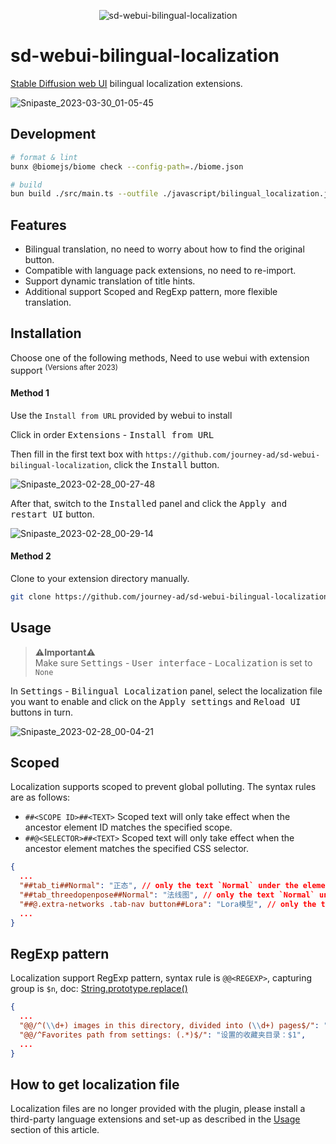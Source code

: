 <p align="center"><img src="https://count.getloli.com/get/@sd-webui-bilingual-localization.github" alt="sd-webui-bilingual-localization"></p>

# sd-webui-bilingual-localization
[Stable Diffusion web UI](https://github.com/AUTOMATIC1111/stable-diffusion-webui) bilingual localization extensions.

![Snipaste_2023-03-30_01-05-45](https://user-images.githubusercontent.com/16256221/228617304-3107244b-ce13-4b96-b665-1d13090d24a7.png)

## Development

```bash
# format & lint
bunx @biomejs/biome check --config-path=./biome.json

# build
bun build ./src/main.ts --outfile ./javascript/bilingual_localization.js --minify
```


## Features
- Bilingual translation, no need to worry about how to find the original button.
- Compatible with language pack extensions, no need to re-import.
- Support dynamic translation of title hints.
- Additional support Scoped and RegExp pattern, more flexible translation.

## Installation

Choose one of the following methods, Need to use webui with extension support <sup>(Versions after 2023)</sup>

#### Method 1

Use the `Install from URL` provided by webui to install

Click in order <kbd>Extensions</kbd> - <kbd>Install from URL</kbd>

Then fill in the first text box with `https://github.com/journey-ad/sd-webui-bilingual-localization`, click the <kbd>Install</kbd> button.

![Snipaste_2023-02-28_00-27-48](https://user-images.githubusercontent.com/16256221/221625310-a6ef0b4c-a1e0-46bb-be9c-6d88cd0ad684.png)

After that, switch to the <kbd>Installed</kbd> panel and click the <kbd>Apply and restart UI</kbd> button.

![Snipaste_2023-02-28_00-29-14](https://user-images.githubusercontent.com/16256221/221625345-9e656f25-89dd-4361-8ee5-f4ab39d18ca4.png)


#### Method 2

Clone to your extension directory manually.

```bash
git clone https://github.com/journey-ad/sd-webui-bilingual-localization extensions/sd-webui-bilingual-localization
```

## Usage

> **⚠️Important⚠️**   
> Make sure <kbd>Settings</kbd> - <kbd>User interface</kbd> - <kbd>Localization</kbd> is set to `None`

In <kbd>Settings</kbd> - <kbd>Bilingual Localization</kbd> panel, select the localization file you want to enable and click on the <kbd>Apply settings</kbd> and <kbd>Reload UI</kbd> buttons in turn.

![Snipaste_2023-02-28_00-04-21](https://user-images.githubusercontent.com/16256221/221625729-73519629-8c1f-4eb5-99db-a1d3f4b58a87.png)

## Scoped

Localization supports scoped to prevent global polluting. The syntax rules are as follows:
- `##<SCOPE ID>##<TEXT>` Scoped text will only take effect when the ancestor element ID matches the specified scope.
- `##@<SELECTOR>##<TEXT>` Scoped text will only take effect when the ancestor element matches the specified CSS selector.

```json
{
  ...
  "##tab_ti##Normal": "正态", // only the text `Normal` under the element with id="tab_ti" will be translated to `正态`.
  "##tab_threedopenpose##Normal": "法线图", // only the text `Normal` under the element with id="tab_threedopenpose" will be translated to `法线图`.
  "##@.extra-networks .tab-nav button##Lora": "Lora模型", // only the text `Lora` under the element with class=".extra-networks .tab-nav button" will be translated to `Lora模型`.
  ...
}
```

## RegExp pattern

Localization support RegExp pattern, syntax rule is `@@<REGEXP>`, capturing group is `$n`, doc: [String.prototype.replace()](https://developer.mozilla.org/docs/Web/JavaScript/Reference/Global_Objects/String/replace)
```json
{
  ...
  "@@/^(\\d+) images in this directory, divided into (\\d+) pages$/": "目录中有$1张图片，共$2页",
  "@@/^Favorites path from settings: (.*)$/": "设置的收藏夹目录：$1",
  ...
}
```

## How to get localization file

Localization files are no longer provided with the plugin, please install a third-party language extensions and set-up as described in the [Usage](#usage) section of this article.
